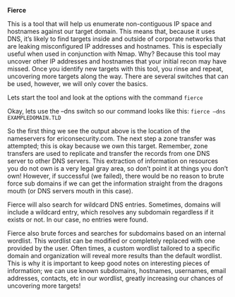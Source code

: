 **Fierce**

This is a tool that will help us enumerate non-contiguous IP space and hostnames against our target domain. This means that, because it uses DNS, it’s likely to find targets inside and outside of corporate networks that are leaking misconfigured IP addresses and hostnames. This is especially useful when used in conjunction with Nmap. Why? Because this tool may uncover other IP addresses and hostnames that your initial recon may have missed. Once you identify new targets with this tool, you rinse and repeat, uncovering more targets along the way. There are several switches that can be used, however, we will only cover the basics.

Lets start the tool and look at the options with the command `fierce`



Okay, lets use the –dns switch so our command looks like this: `fierce –dns EXAMPLEDOMAIN.TLD`



So the first thing we see the output above is the location of the nameservers for ericonsecurity.com. The next step a zone transfer was attempted; this is okay because we own this target. Remember, zone transfers are used to replicate and transfer the records from one DNS server to other DNS servers. This extraction of information on resources you do not own is a very legal gray area, so don’t point it at things you don’t own! However, if successful \(we failed\), there would be no reason to brute force sub domains if we can get the information straight from the dragons mouth \(or DNS servers mouth in this case\).

Fierce will also search for wildcard DNS entries. Sometimes, domains will include a wildcard entry, which resolves any subdomain regardless if it exists or not. In our case, no entries were found.

Fierce also brute forces and searches for subdomains based on an internal wordlist. This wordlist can be modified or completely replaced with one provided by the user. Often times, a custom wordlist tailored to a specific domain and organization will reveal more results than the default wordlist. This is why it is important to keep good notes on interesting pieces of information; we can use known subdomains, hostnames, usernames, email addresses, contacts, etc in our wordlist, greatly increasing our chances of uncovering more targets!



